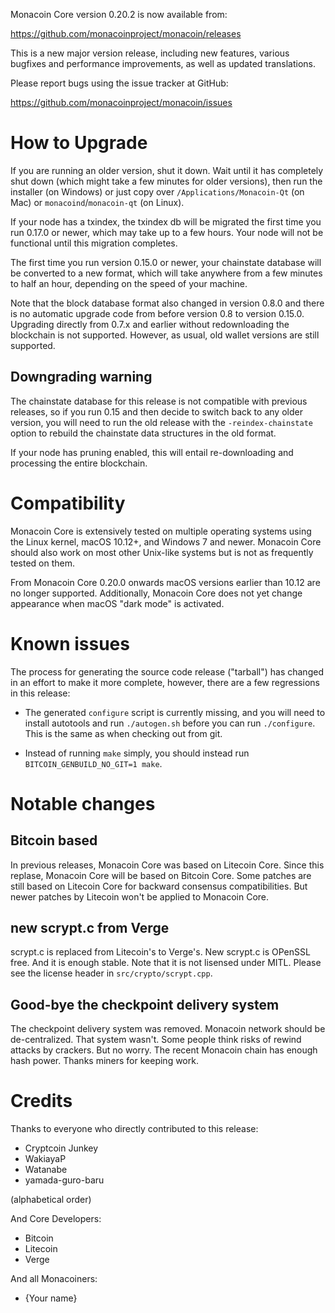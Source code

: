 Monacoin Core version 0.20.2 is now available from:

  <https://github.com/monacoinproject/monacoin/releases>

This is a new major version release, including new features, various bugfixes
and performance improvements, as well as updated translations.

Please report bugs using the issue tracker at GitHub:

  <https://github.com/monacoinproject/monacoin/issues>


How to Upgrade
==============

If you are running an older version, shut it down. Wait until it has completely
shut down (which might take a few minutes for older versions), then run the
installer (on Windows) or just copy over `/Applications/Monacoin-Qt` (on Mac)
or `monacoind`/`monacoin-qt` (on Linux).

If your node has a txindex, the txindex db will be migrated the first time you run 0.17.0 or newer, which may take up to a few hours. Your node will not be functional until this migration completes.

The first time you run version 0.15.0 or newer, your chainstate database will be converted to a
new format, which will take anywhere from a few minutes to half an hour,
depending on the speed of your machine.

Note that the block database format also changed in version 0.8.0 and there is no
automatic upgrade code from before version 0.8 to version 0.15.0. Upgrading
directly from 0.7.x and earlier without redownloading the blockchain is not supported.
However, as usual, old wallet versions are still supported.

Downgrading warning
-------------------

The chainstate database for this release is not compatible with previous
releases, so if you run 0.15 and then decide to switch back to any
older version, you will need to run the old release with the `-reindex-chainstate`
option to rebuild the chainstate data structures in the old format.

If your node has pruning enabled, this will entail re-downloading and
processing the entire blockchain.

Compatibility
==============

Monacoin Core is extensively tested on multiple operating systems
using the Linux kernel, macOS 10.12+, and Windows 7 and newer. Monacoin
Core should also work on most other Unix-like systems but is not as
frequently tested on them.

From Monacoin Core 0.20.0 onwards macOS versions earlier than 10.12 are no
longer supported. Additionally, Monacoin Core does not yet change appearance
when macOS "dark mode" is activated.

Known issues
============

The process for generating the source code release ("tarball") has changed in an
effort to make it more complete, however, there are a few regressions in
this release:

- The generated `configure` script is currently missing, and you will need to
  install autotools and run `./autogen.sh` before you can run
  `./configure`. This is the same as when checking out from git.

- Instead of running `make` simply, you should instead run
  `BITCOIN_GENBUILD_NO_GIT=1 make`.

Notable changes
===============

Bitcoin based
-------------

In previous releases, Monacoin Core was based on Litecoin Core.
Since this replase, Monacoin Core will be based on Bitcoin Core.
Some patches are still based on Litecoin Core for backward
consensus compatibilities. But newer patches by Litecoin won't
be applied to Monacoin Core.

new scrypt.c from Verge
-----------------------

scrypt.c is replaced from Litecoin's to Verge's.
New scrypt.c is OPenSSL free. And it is enough stable.
Note that it is not lisensed under MITL. Please see the license
header in `src/crypto/scrypt.cpp`.

Good-bye the checkpoint delivery system
---------------------------------------

The checkpoint delivery system was removed. Monacoin network
should be de-centralized. That system wasn't.
Some people think risks of rewind attacks by crackers.
But no worry. The recent Monacoin chain has enough hash power.
Thanks miners for keeping work.

Credits
=======

Thanks to everyone who directly contributed to this release:

- Cryptcoin Junkey
- WakiayaP
- Watanabe
- yamada-guro-baru

(alphabetical order)

And Core Developers:

- Bitcoin
- Litecoin
- Verge

And all Monacoiners:

- {Your name}
